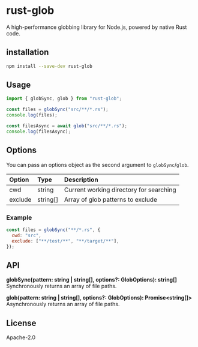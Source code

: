 # rust-glob

A high-performance globbing library for Node.js, powered by native Rust code.

## installation

```sh
npm install --save-dev rust-glob
```

## Usage

```js
import { globSync, glob } from "rust-glob";

const files = globSync("src/**/*.rs");
console.log(files);

const filesAsync = await glob("src/**/*.rs");
console.log(filesAsync);
```

## Options

You can pass an options object as the second argument to `globSync`/`glob`.

| Option  | Type     | Description                             |
| :------ | :------- | :-------------------------------------- |
| cwd     | string   | Current working directory for searching |
| exclude | string[] | Array of glob patterns to exclude       |

### Example

```js
const files = globSync("**/*.rs", {
  cwd: "src",
  exclude: ["**/test/**", "**/target/**"],
});
```

## API

**globSync(pattern: string | string[], options?: GlobOptions): string[]**  
Synchronously returns an array of file paths.

**glob(pattern: string | string[], options?: GlobOptions): Promise<string[]>**  
Asynchronously returns an array of file paths.

## License

Apache-2.0
